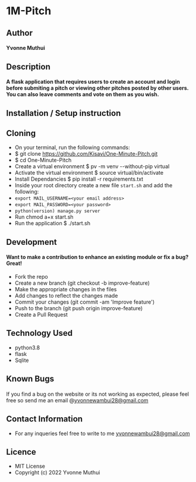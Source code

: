# 1M-Pitch
## Author
#### Yvonne Muthui
## Description
#### A flask application that requires users to create an account and login before submiting a pitch or viewing other pitches posted by other users. You can also leave comments and vote on them as you wish.
## Installation / Setup instruction
## Cloning
* On your terminal, run the following commands:
* $ git clone https://github.com/Kisavi/One-Minute-Pitch.git
* $ cd One-Minute-Pitch
* Create a virtual environment $ pv -m venv --without-pip virtual
* Activate the virtual environment $ source virtual/bin/activate
* Install Dependancies $ pip install -r requirements.txt
* Inside your root directory create a new file ```start.sh``` and add the following:
* ```export MAIL_USERNAME=<your email address>```
* ```export MAIL_PASSWORD=<your password>```
* ```python(version) manage.py server```
* Run chmod a+x start.sh  
* Run the application $ ./start.sh
## Development
#### Want to make a contribution to enhance an existing module or fix a bug? Great!
* Fork the repo
* Create a new branch (git checkout -b improve-feature)
* Make the appropriate changes in the files
* Add changes to reflect the changes made
* Commit your changes (git commit -am 'Improve feature')
* Push to the branch (git push origin improve-feature)
* Create a Pull Request
## Technology Used
* python3.8
* flask
* Sqlite
## Known Bugs
#### 
If you find a bug on the website or its not working as expected, please feel free so send me an email @yvonnewambui28@gmail.com
## Contact Information
* For any inqueries feel free to write to me yvonnewambui28@gmail.com
## Licence
* MIT License
* Copyright (c) 2022 Yvonne Muthui